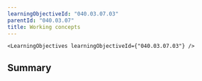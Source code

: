 ```yaml
---
learningObjectiveId: "040.03.07.03"
parentId: "040.03.07"
title: Working concepts
---
```


```tsx eval
<LearningObjectives learningObjectiveId={"040.03.07.03"} />
```

## Summary
